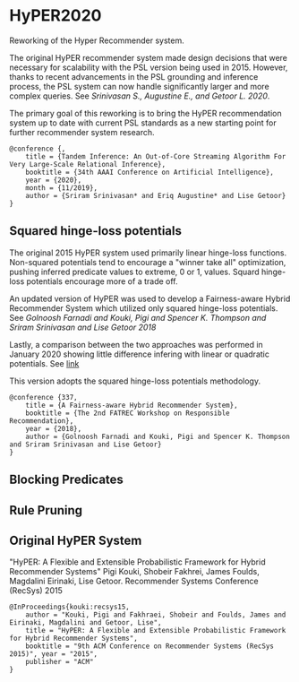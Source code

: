# HyPER2020
 Reworking of the Hyper Recommender system.
 
 The original HyPER recommender system made design decisions that were necessary for scalability with the PSL version being used in 2015. 
 However, thanks to recent advancements in the PSL grounding and inference process, the PSL system can now handle significantly larger and more complex queries.
 See *Srinivasan S., Augustine E., and Getoor L. 2020*.
 
 The primary goal of this reworking is to bring the HyPER recommendation system up to date with current PSL standards as a new starting point for further recommender system research.
 
 ```
 @conference {,
     title = {Tandem Inference: An Out-of-Core Streaming Algorithm For Very Large-Scale Relational Inference},
     booktitle = {34th AAAI Conference on Artificial Intelligence},
     year = {2020},
     month = {11/2019},
     author = {Sriram Srinivasan* and Eriq Augustine* and Lise Getoor}
 }
 ```
 
 ## Squared hinge-loss potentials
 The original 2015 HyPER system used primarily linear hinge-loss functions. 
 Non-squared potentials tend to encourage a "winner take all" optimization, pushing inferred predicate values to extreme, 0 or 1, values.
 Squard hinge-loss potentials encourage more of a trade off.
 
 An updated version of HyPER was used to develop a Fairness-aware Hybrid Recommender System which utilized only squared hinge-loss potentials.
 See *Golnoosh Farnadi and Kouki, Pigi and Spencer K. Thompson and Sriram Srinivasan and Lise Getoor 2018*
 
 Lastly, a comparison between the two approaches was performed in January 2020 showing little difference infering with linear or quadratic potentials.
 See [link](https://docs.google.com/spreadsheets/d/1-n_3-3ZeKUQZpC87DnU-oHFe5Vw_20EBBo12uTWHNPk/edit#gid=0)
 
 This version adopts the squared hinge-loss potentials methodology.


```
@conference {337,
    title = {A Fairness-aware Hybrid Recommender System},
    booktitle = {The 2nd FATREC Workshop on Responsible Recommendation},
    year = {2018},
    author = {Golnoosh Farnadi and Kouki, Pigi and Spencer K. Thompson and Sriram Srinivasan and Lise Getoor}
}
```

## Blocking Predicates

## Rule Pruning
 
 ## Original HyPER System

 "HyPER: A Flexible and Extensible Probabilistic Framework for Hybrid Recommender Systems" Pigi Kouki, Shobeir Fakhrei, James Foulds, Magdalini Eirinaki, Lise Getoor. Recommender Systems Conference (RecSys) 2015

 ```
 @InProceedings{kouki:recsys15,
     author = "Kouki, Pigi and Fakhraei, Shobeir and Foulds, James and Eirinaki, Magdalini and Getoor, Lise",
     title = "HyPER: A Flexible and Extensible Probabilistic Framework for Hybrid Recommender Systems",
     booktitle = "9th ACM Conference on Recommender Systems (RecSys 2015)", year = "2015",
     publisher = "ACM"
 }
 ```
 
 
